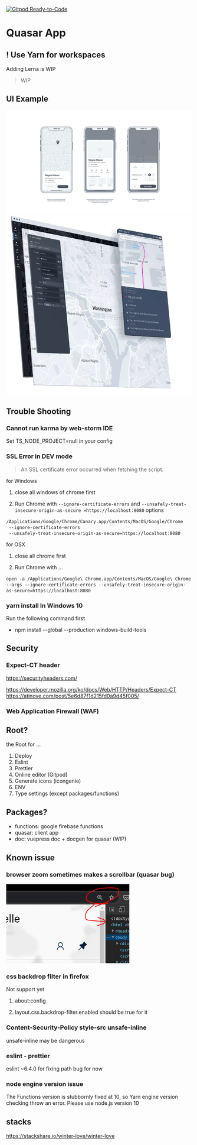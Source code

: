 [![Gitpod Ready-to-Code](https://img.shields.io/badge/Gitpod-Ready--to--Code-blue?logo=gitpod)](https://gitpod.io/#https://github.com/bichikim/winter-love-quasar) 

# Quasar App

## ! Use Yarn for workspaces

Adding Lerna is WIP

> WIP

## UI Example

![ui](./media/ui-example.gif)
![ui](./media/ui-example2.png)

## Trouble Shooting

### Cannot run karma by web-storm IDE

Set TS_NODE_PROJECT=null in your config

### SSL Error in DEV mode

> An SSL certificate error occurred when fetching the script.


for Windows

1. close all windows of chrome first

2. Run Chrome with `--ignore-certificate-errors` and `--unsafely-treat-insecure-origin-as-secure
=https://localhost:8080` options

```
/Applications/Google/Chrome/Canary.app/Contents/MacOS/Google/Chrome
 --ignore-certificate-errors
 --unsafely-treat-insecure-origin-as-secure=https://localhost:8080
```

for OSX

1. close all chrome first

2. Run Chrome with ...

```
open -a /Applications/Google\ Chrome.app/Contents/MacOS/Google\ Chrome --args --ignore-certificate-errors --unsafely-treat-insecure-origin-as-secure=https://localhost:8080
```

### yarn install In Windows 10

Run the following command first

- npm install --global --production windows-build-tools


## Security

### Expect-CT header

https://securityheaders.com/

https://developer.mozilla.org/ko/docs/Web/HTTP/Headers/Expect-CT
https://atinove.com/post/5e6d87f1d215fd0a9d45f005/

### Web Application Firewall (WAF)

## Root?

the Root for ...

1. Deploy
2. Eslint
3. Prettier
4. Online editor (Gitpod)
5. Generate icons (icongenie)
6. ENV
7. Type settings (except packages/functions)

## Packages?

- functions: google firebase functions
- quasar: client app
- doc: vuepress doc + docgen for quasar (WIP)


## Known issue 


### browser zoom sometimes makes a scrollbar (quasar bug)

![issue](./media/issue0.PNG)


### css backdrop filter in firefox

Not support yet 

1. about:config

2. layout.css.backdrop-filter.enabled should be true for it


### Content-Security-Policy  style-src unsafe-inline 

unsafe-inline may be dangerous

### eslint - prettier
eslint ~6.4.0 for fixing path bug for now

### node engine version issue
The Functions version is stubbornly fixed at 10, so Yarn engine version checking throw an error.
Please use node.js version 10

## stacks

https://stackshare.io/winter-love/winter-love


